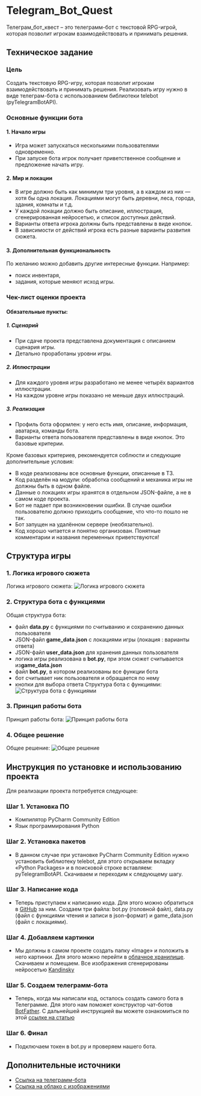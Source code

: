 #  **Telegram_Bot_Quest**
Телеграм_бот_квест – это телеграмм-бот с текстовой RPG-игрой, которая позволит игрокам взаимодействовать и принимать решения. 

## **Техническое задание**
### **Цель**
Создать текстовую RPG-игру, которая позволит игрокам взаимодействовать и принимать решения. Реализовать игру нужно в виде телеграм-бота с использованием библиотеки telebot (pyTelegramBotAPI).
### **Основные функции бота**
#### **1. Начало игры**
- Игра может запускаться несколькими пользователями одновременно.
- При запуске бота игрок получает приветственное сообщение и предложение начать игру.
#### **2. Мир и локации**
- В игре должно быть как минимум три уровня, а в каждом из них — хотя бы одна локация. Локациями могут быть деревни, леса, города, здания, комнаты и т.д.
- У каждой локации должно быть описание, иллюстрация, сгенерированная нейросетью, и список доступных действий.
- Варианты ответа игрока должны быть представлены в виде кнопок.
- В зависимости от действий игрока есть разные варианты развития сюжета.
#### **3. Дополнительная функциональность**
По желанию можно добавить другие интересные функции. Например:
- поиск инвентаря,
- задания, которые меняют исход игры.

### **Чек-лист оценки проекта**
#### **Обязательные пункты:** 
##### **1. Сценарий**
- При сдаче проекта представлена документация с описанием сценария игры.
- Детально проработаны уровни игры.
##### **2. Иллюстрации**
- Для каждого уровня игры разработано не менее четырёх вариантов иллюстрации.
- На каждом уровне игры показано не меньше двух иллюстраций.
##### **3. Реализация**
- Профиль бота оформлен: у него есть имя, описание, информация, аватарка, команды бота.
- Варианты ответа пользователя представлены в виде кнопок.
Это базовые критерии. 

Кроме базовых критериев, рекомендуется соблюсти и следующие дополнительные условия:
- В коде реализованы все основные функции, описанные в ТЗ.
- Код разделён на модули: обработка сообщений и механика игры не должны быть в одном файле.
- Данные о локациях игры хранятся в отдельном JSON-файле, а не в самом коде проекта.
- Бот не падает при возникновении ошибки. В случае ошибки пользователю должно приходить сообщение, что что-то пошло не так.
- Бот запущен на удалённом сервере (необязательно).
- Код хорошо читается и понятно организован. Понятные комментарии и названия переменных приветствуются!

## **Структура игры**
### **1. Логика игрового сюжета** 
Логика игрового сюжета: ![Логика игрового сюжета](https://github.com/Sensei-PGD/Telegram_Bot_Quest/blob/main/schemes/The_logic_of_the_game.png)     

### **2. Структура бота с функциями** 
Общая структура бота:
- файл **data.py** с функциями по считыванию и сохранению данных пользователя
- JSON-файл **game_data.json** с локациями игры (локация : варианты ответа)
- JSON-файл **user_data.json** для хранения данных пользователя
- логика игры реализована в **bot.py**, при этом сюжет считывается из**game_data.json**
- файл **bot.py**, в котором реализованы все функции бота 
- бот считывает ник пользователя и обращается по нему
- кнопки для выбора ответа
Структура бота с функциями: ![Структура бота с функциями](https://github.com/Sensei-PGD/Telegram_Bot_Quest/blob/main/schemes/Bot_structure_functions.jpg)  
### **3. Принцип работы бота** 
Принцип работы бота: ![Принцип работы бота](https://github.com/Sensei-PGD/Telegram_Bot_Quest/blob/main/schemes/How_the_bot_works.jpg)    

### **4. Общее решение** 
Общее решение: ![Общее решение](https://github.com/Sensei-PGD/Telegram_Bot_Quest/blob/main/schemes/The_general_solution.jpg)    

## **Инструкция по установке и использованию проекта**
Для реализации проекта потребуется следующее:
### **Шаг 1. Установка ПО**
- Компилятор PyCharm Community Edition
- Язык программирования Python
### **Шаг 2. Установка пакетов**
- В данном случае при установке PyCharm Community Edition нужно установить библиотеку telebot, для этого открываем вкладку «Python Packages» и в поисковой строке вставляем: pyTelegramBotAPI. Скачиваем и переходим к следующему шагу.
### **Шаг 3. Написание кода**
- Теперь приступаем к написанию кода. Для этого можно обратиться в [GitHub](https://github.com/Sensei-PGD/Telegram_Bot_Quest.git) за ним. Создаем три файла: bot.py (головной файл), data.py (файл с функциями чтения и записи в json-формат) и game_data.json (файл с локациями). 
### **Шаг 4. Добавляем картинки**
- Мы должны в самом проекте создать папку «Image» и положить в него картинки. Для этого можно перейти в [облачное хранилище](https://github.com/Sensei-PGD/Telegram_Bot_Quest/tree/main/illustrations). Скачиваем и помещаем. Все изображения сгенерированы нейросетью [Kandinsky](https://fusionbrain.ai/?ref=vc.ru) 
### **Шаг 5. Создаем телеграмм-бота**
- Теперь, когда мы написали код, осталось создать самого бота в Телеграмме. Для этого нам поможет конструктор чат-ботов [BotFather](https://t.me/BotFather). С дальнейшей инструкцией вы можете ознакомиться по этой [ссылке на статью]( https://vc.ru/dev/903659-kak-sozdat-bota-v-telegram-za-5-minut-botfather)
### **Шаг 6. Финал**
- Подключаем токен в bot.py и проверяем нашего бота. 

## **Дополнительные источники**
- [Ссылка на телеграмм-бота](https://t.me/Anumi_assistent_bot)
- [Ссылка на облако с изображениями](https://disk.yandex.ru/d/nOqjwEqlcGkz0g) 
